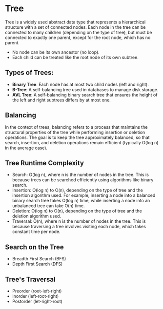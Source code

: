 # Tree

Tree is a widely used abstract data type that represents a hierarchical structure with a set of connected nodes.
Each node in the tree can be connected to many children (depending on the type of tree), but must be connected to exactly one parent, except for the root node, which has no parent.
- No node can be its own ancestor (no loop).
- Each child can be treated like the root node of its own subtree.

## Types of Trees:
- **Binary Tree**: Each node has at most two child nodes (left and right).
- **B-Tree**: A self-balancing tree used in databases to manage disk storage.
- **AVL Tree**: A self-balancing binary search tree that ensures the height of the left and right subtrees differs by at most one.

## Balancing

In the context of trees, balancing refers to a process that maintains the structural properties of the tree while performing insertion or deletion operations. The goal is to keep the tree approximately balanced, so that search, insertion, and deletion operations remain efficient (typically O(log n) in the average case).

## Tree Runtime Complexity
- Search: O(log n), where n is the number of nodes in the tree. This is because trees can be searched efficiently using algorithms like binary search.
- Insertion: O(log n) to O(n), depending on the type of tree and the insertion algorithm used. For example, inserting a node into a balanced binary search tree takes O(log n) time, while inserting a node into an unbalanced tree can take O(n) time.
- Deletion: O(log n) to O(n), depending on the type of tree and the deletion algorithm used.
- Traversal: O(n), where n is the number of nodes in the tree. This is because traversing a tree involves visiting each node, which takes constant time per node.

## Search on the Tree
- Breadth First Search (BFS)
- Depth First Search (DFS)

## Tree's Traversal
- Preorder  (root-left-right)
- Inorder   (left-root-right) 
- Postorder (let-right-root)


